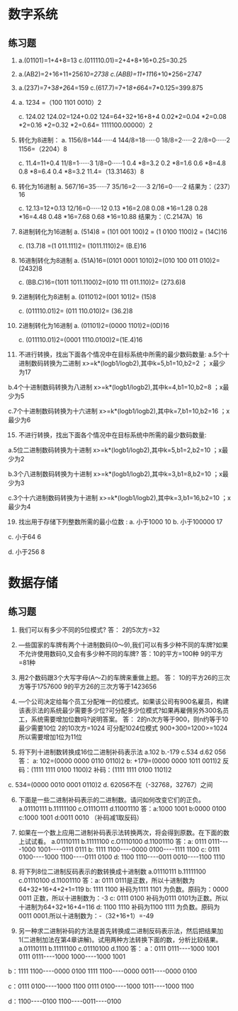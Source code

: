 # 数字系统
## 练习题
1.  a.(01101)=1+4+8=13
    c.(011110.01)=2+4+8+16+0.25=30.25
2.  a.(AB2)=2+16+11+256*10=2738
    c.(ABB)=11+11*16+10*256=2747
3.  a.(237)=7+3*8+2*64=159
    c.(617.7)=7+1*8+6*64=7*0.125=399.875

4.  a. 1234 =（100 1101 0010）2

    c. 124.02 
    124.02=124+0.02
    124=64+32+16+8+4
    0.02*2=0.04 *2=0.08 *2=0.16 *2=0.32 *2=0.64= 1111100.00000）2

5. 转化为8进制：
    a. 1156/8=144······4
    144/8=18······0
    18/8=2······2
    2/8=0······2
    1156=（2204）8

    c. 11.4=11+0.4
    11/8=1······3
    1/8=0······1
    0.4 *8=3.2
    0.2 *8=1.6 
    0.6 *8=4.8
    0.8 *8=6.4 
    0.4 *8=3.2
    11.4=（13.31463）8


6. 转化为16进制
    a. 567/16=35······7
    35/16=2······3
    2/16=0······2
    结果为：（237）16

    c. 12.13=12+0.13
    12/16=0······12
    0.13 *16=2.08
    0.08 *16=1.28
    0.28 *16=4.48
    0.48 *16=7.68
    0.68 *16=10.88
    结果为：（C.2147A）16

7. 8进制转化为16进制
    a. (514)8 = (101 001 100)2 = (1 0100 1100)2 = (14C)16

    c. (13.7)8 =(1 011.111)2= (1011.1110)2= (B.E)16


8. 16进制转化为8进制
     a. (51A)16=(0101 0001 1010)2=(010 100 011 010)2= (2432)8

     c. (BB.C)16=(1011 1011.1100)2=(010 111 011.110)2= (273.6)8

9. 2进制转化为8进制
     a. (01101)2=(001 101)2= (15)8

     c. (011110.01)2= (011 110.010)2= (36.2)8

10. 2进制转化为16进制
    a. (01101)2=(0000 1101)2=(0D)16

    c. (011110.01)2=(0001 1110.0100)2=(1E.4)16

14. 不进行转换，找出下面各个情况中在目标系统中所需的最少数码数量:
a.5个十进制数码转换为二进制
x>=k*(logb1/logb2),其中k=5,b1=10,b2=2 ； x最少为17

b.4个十进制数码转换为八进制
x>=k*(logb1/logb2),其中k=4,b1=10,b2=8 ；x最少为5

c.7个十进制数码转换为十六进制
x>=k*(logb1/logb2),其中k=7,b1=10,b2=16 ；x最少为6

15. 不进行转换，找出下面各个情况中在目标系统中所需的最少数码数量:

a.5位二进制数码转换为十进制
x>=k*(logb1/logb2),其中k=5,b1=2,b2=10 ；x最少为2

b.3个八进制数码转换为十进制
x>=k*(logb1/logb2),其中k=3,b1=8,b2=10 ；x最少为3

c.3个十六进制数码转换为十进制
x>=k*(logb1/logb2),其中k=3,b1=16,b2=10 ；x最少为4

19. 找出用于存储下列整数所需的最小位数 :
a. 小于1000
10
b. 小于100000
17

c. 小于64
6

d. 小于256
8



# 数据存储
## 练习题
1. 我们可以有多少不同的5位模式?
答： 2的5次方=32

2. —些国家的车牌有两个十进制数码(0〜9),我们可以有多少种不同的车牌?如果不允许使用数码0,又会有多少种不同的车牌?
答：10的平方=100种
9的平方=81种

3. 用2个数码跟3个大写字母(A〜Z)的车牌来重做上题。
答： 10的平方26的三次方等于1757600
9的平方26的三次方等于1423656

4. —个公司决定给每个员工分配唯一的位模式。如果该公司有900名雇员，构建该表示法的系统最少需要多少位?可分配多少位模式?如果再雇佣另外300名员工，系统需要增加位数吗?说明答案。
答： 2的n次方等于900，则n约等于10 最少需要10位
2的10次方=1024 可分配1024位模式
900+300=1200>=1024 所以需要增加1位为11位

5. 将下列十进制数转换成16位二进制补码表示法
a.102 b.-179 c.534 d.62 056
答： a: 102=(0000 0000 0110 0110)2
b: +179=(0000 0000 1011 0011)2
反码：(1111 1111 0100 1100)2
补码：(1111 1111 0100 1101)2

c. 534=(0000 0010 0001 0110)2
d. 62056不在（-32768，32767）之间

6. 下面是一些二进制补码表示的二进制数。请问如何改变它们的正负。
a.01110111 b.11111100 c.O111O111 d.11001110
答：a:1000 1001
b:0000 0100
c:1000 1001
d:0011 0010
（补码减1取反码）

16. 如果在一个数上应用二进制补码表示法转换两次，将会得到原数。在下面的数上试试看。
a.01110111 b.11111100 c.O1110100 d.11001110
答：a: 0111 0111----1000 1001----0111 0111
b: 1111 1100----0000 0100----1111 1100
c: 0111 0100----1000 1100----0111 0100
d: 1100 1110----0011 0010----1100 1110

24. 将下列8位二进制反码表示的数转换成十进制数
a.01110111 b.11111100 c.01110100 d.11001110
答：a: 0111 0111是正数，所以十进制数为64+32+16+4+2+1=119
b: 1111 1100 补码为1111 1101 为负数。原码为：0000 0011 正数，所以十进制数为：-3
c: 0111 0100 补码为0111 0101为正数。所以十进制为64+32+16+4=116
d: 1100 1110 补码为1100 1111 为负数。原码为0011 0001.所以十进制数为：-（32+16+1）=-49

25. 另一种求二进制补码的方法是首先转换成二进制反码表示法，然后把结果加1(二进制加法在第4章讲解)。试用两种方法转换下面的数，分析比较结果。
a.01110111 b.11111100 c.01110100 d.1100
答： a：0111 0111----1000 1001
0111 0111----1000 1000----1000 1001

b：1111 1100----0000 0100
1111 1100----0000 0011----0000 0100

c：0111 0100----1000 1100
0111 0100----1000 1011----1000 1100

d：1100----0100
1100----0011----0100



